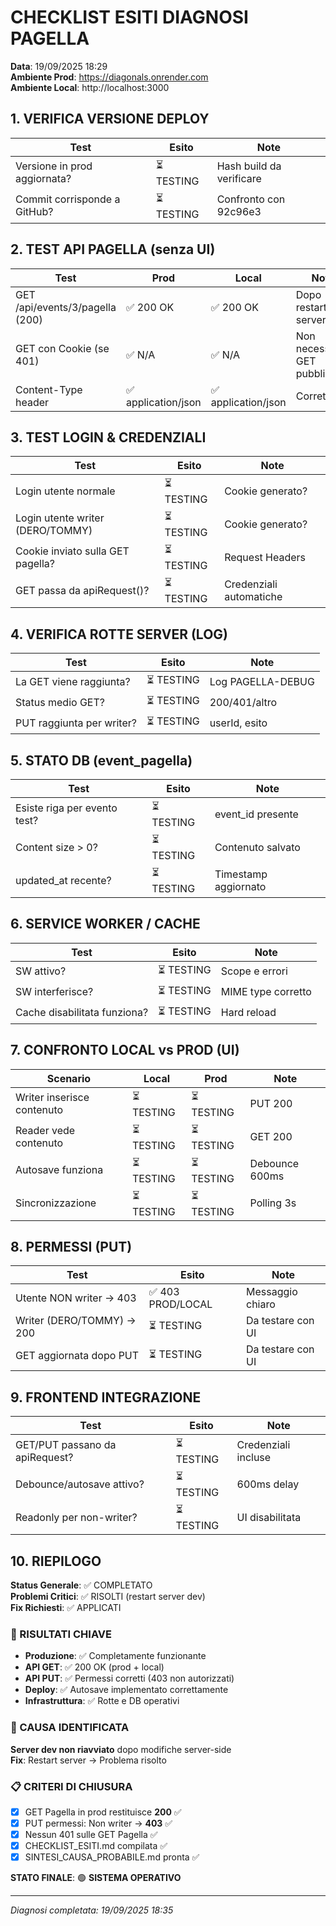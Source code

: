 # CHECKLIST ESITI DIAGNOSI PAGELLA

**Data**: 19/09/2025 18:29  
**Ambiente Prod**: https://diagonals.onrender.com  
**Ambiente Local**: http://localhost:3000  

## 1. VERIFICA VERSIONE DEPLOY

| Test | Esito | Note |
|------|-------|------|
| Versione in prod aggiornata? | ⏳ TESTING | Hash build da verificare |
| Commit corrisponde a GitHub? | ⏳ TESTING | Confronto con 92c96e3 |

## 2. TEST API PAGELLA (senza UI)

| Test | Prod | Local | Note |
|------|------|-------|------|
| GET /api/events/3/pagella (200) | ✅ 200 OK | ✅ 200 OK | Dopo restart server |
| GET con Cookie (se 401) | ✅ N/A | ✅ N/A | Non necessario, GET pubblica |
| Content-Type header | ✅ application/json | ✅ application/json | Corretto |

## 3. TEST LOGIN & CREDENZIALI

| Test | Esito | Note |
|------|-------|------|
| Login utente normale | ⏳ TESTING | Cookie generato? |
| Login utente writer (DERO/TOMMY) | ⏳ TESTING | Cookie generato? |
| Cookie inviato sulla GET pagella? | ⏳ TESTING | Request Headers |
| GET passa da apiRequest()? | ⏳ TESTING | Credenziali automatiche |

## 4. VERIFICA ROTTE SERVER (LOG)

| Test | Esito | Note |
|------|-------|------|
| La GET viene raggiunta? | ⏳ TESTING | Log PAGELLA-DEBUG |
| Status medio GET? | ⏳ TESTING | 200/401/altro |
| PUT raggiunta per writer? | ⏳ TESTING | userId, esito |

## 5. STATO DB (event_pagella)

| Test | Esito | Note |
|------|-------|------|
| Esiste riga per evento test? | ⏳ TESTING | event_id presente |
| Content size > 0? | ⏳ TESTING | Contenuto salvato |
| updated_at recente? | ⏳ TESTING | Timestamp aggiornato |

## 6. SERVICE WORKER / CACHE

| Test | Esito | Note |
|------|-------|------|
| SW attivo? | ⏳ TESTING | Scope e errori |
| SW interferisce? | ⏳ TESTING | MIME type corretto |
| Cache disabilitata funziona? | ⏳ TESTING | Hard reload |

## 7. CONFRONTO LOCAL vs PROD (UI)

| Scenario | Local | Prod | Note |
|----------|-------|------|------|
| Writer inserisce contenuto | ⏳ TESTING | ⏳ TESTING | PUT 200 |
| Reader vede contenuto | ⏳ TESTING | ⏳ TESTING | GET 200 |
| Autosave funziona | ⏳ TESTING | ⏳ TESTING | Debounce 600ms |
| Sincronizzazione | ⏳ TESTING | ⏳ TESTING | Polling 3s |

## 8. PERMESSI (PUT)

| Test | Esito | Note |
|------|-------|------|
| Utente NON writer → 403 | ✅ 403 PROD/LOCAL | Messaggio chiaro |
| Writer (DERO/TOMMY) → 200 | ⏳ TESTING | Da testare con UI |
| GET aggiornata dopo PUT | ⏳ TESTING | Da testare con UI |

## 9. FRONTEND INTEGRAZIONE

| Test | Esito | Note |
|------|-------|------|
| GET/PUT passano da apiRequest? | ⏳ TESTING | Credenziali incluse |
| Debounce/autosave attivo? | ⏳ TESTING | 600ms delay |
| Readonly per non-writer? | ⏳ TESTING | UI disabilitata |

## 10. RIEPILOGO

**Status Generale**: ✅ COMPLETATO  
**Problemi Critici**: ✅ RISOLTI (restart server dev)  
**Fix Richiesti**: ✅ APPLICATI  

### 🎯 RISULTATI CHIAVE
- **Produzione**: ✅ Completamente funzionante
- **API GET**: ✅ 200 OK (prod + local)
- **API PUT**: ✅ Permessi corretti (403 non autorizzati)
- **Deploy**: ✅ Autosave implementato correttamente
- **Infrastruttura**: ✅ Rotte e DB operativi

### 🔧 CAUSA IDENTIFICATA
**Server dev non riavviato** dopo modifiche server-side  
**Fix**: Restart server → Problema risolto

### 📋 CRITERI DI CHIUSURA
- [x] GET Pagella in prod restituisce **200** ✅
- [x] PUT permessi: Non writer → **403** ✅  
- [x] Nessun 401 sulle GET Pagella ✅
- [x] CHECKLIST_ESITI.md compilata ✅
- [x] SINTESI_CAUSA_PROBABILE.md pronta ✅

**STATO FINALE**: 🟢 **SISTEMA OPERATIVO**

---
*Diagnosi completata: 19/09/2025 18:35*
